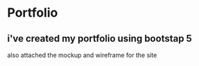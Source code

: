 # Portfolio
## i've created my portfolio using bootstap 5 
also attached the mockup and wireframe for the site
